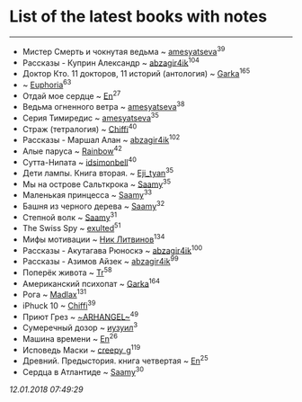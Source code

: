 # List of the latest books with notes
---

* Мистер Смерть и чокнутая ведьма ~ [amesyatseva](users/335/3358937-vkontakte)<sup>39</sup>
* Рассказы - Куприн Александр ~ [abzagir4ik](users/362/3621623-vkontakte)<sup>104</sup>
* Доктор Кто. 11 докторов, 11 историй (антология) ~ [Garka](users/115/115753719718250012620-google)<sup>165</sup>
*  ~ [Euphoria](users/106/106304994652616315178-google)<sup>63</sup>
* Отдай мое сердце ~ [En](users/333/333646551-vkontakte)<sup>27</sup>
* Ведьма огненного ветра ~ [amesyatseva](users/335/3358937-vkontakte)<sup>38</sup>
* Серия Тимиредис ~ [amesyatseva](users/335/3358937-vkontakte)<sup>35</sup>
* Страж (тетралогия) ~ [Chiffi](users/105/105831994080785626680-google)<sup>40</sup>
* Рассказы - Маршал Алан ~ [abzagir4ik](users/362/3621623-vkontakte)<sup>102</sup>
* Алые паруса ~ [Rainbow](users/109/109787328219839805802-google)<sup>42</sup>
* Сутта-Нипата ~ [idsimonbell](users/380/380554090-vkontakte)<sup>40</sup>
* Дети лампы. Книга вторая. ~ [Eji_tyan](users/235/2352103981-twitter)<sup>35</sup>
* Мы на острове Сальткрока ~ [Saamy](users/115/115226508-vkontakte)<sup>35</sup>
* Маленькая принцесса ~ [Saamy](users/115/115226508-vkontakte)<sup>33</sup>
* Башня из черного дерева ~ [Saamy](users/115/115226508-vkontakte)<sup>32</sup>
* Степной волк ~ [Saamy](users/115/115226508-vkontakte)<sup>31</sup>
* The Swiss Spy ~ [exulted](users/100/100599204551896265722-google)<sup>51</sup>
* Мифы мотивации ~ [Ник Литвинов](users/241/241974816-vkontakte)<sup>134</sup>
* Рассказы - Акутагава Рюноскэ ~ [abzagir4ik](users/362/3621623-vkontakte)<sup>100</sup>
* Рассказы - Азимов Айзек ~ [abzagir4ik](users/362/3621623-vkontakte)<sup>99</sup>
* Поперёк живота ~ [Tr](users/122/12282474-vkontakte)<sup>58</sup>
* Американский психопат ~ [Garka](users/115/115753719718250012620-google)<sup>164</sup>
* Рога ~ [Madlax](users/158/158304782-vkontakte)<sup>131</sup>
* iPhuck 10 ~ [Chiffi](users/105/105831994080785626680-google)<sup>39</sup>
* Приют Грез ~ [~ARHANGEL~](users/642/64251996-vkontakte)<sup>49</sup>
* Сумеречный дозор ~ [иузуил](users/238/238356806-vkontakte)<sup>3</sup>
* Машина времени ~ [En](users/333/333646551-vkontakte)<sup>26</sup>
* Исповедь Маски ~ [creepy_g](users/747/74743045-vkontakte)<sup>119</sup>
* Древний. Предыстория. книга четвертая ~ [En](users/333/333646551-vkontakte)<sup>25</sup>
* Сердца в Атлантиде ~ [Saamy](users/115/115226508-vkontakte)<sup>30</sup>


_12.01.2018 07:49:29_
